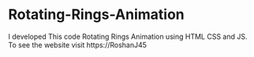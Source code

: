 # Rotating-Rings-Animation
I developed This code Rotating Rings Animation using HTML CSS and JS. To see the website visit https://RoshanJ45

